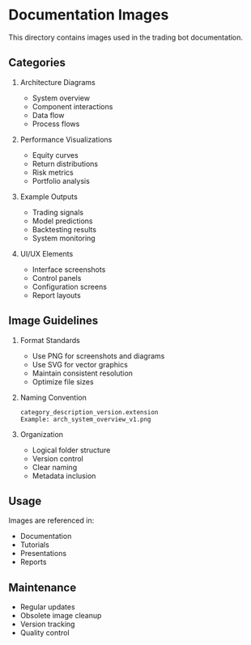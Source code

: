 # Documentation Images

This directory contains images used in the trading bot documentation.

## Categories

1. Architecture Diagrams
   - System overview
   - Component interactions
   - Data flow
   - Process flows

2. Performance Visualizations
   - Equity curves
   - Return distributions
   - Risk metrics
   - Portfolio analysis

3. Example Outputs
   - Trading signals
   - Model predictions
   - Backtesting results
   - System monitoring

4. UI/UX Elements
   - Interface screenshots
   - Control panels
   - Configuration screens
   - Report layouts

## Image Guidelines

1. Format Standards
   - Use PNG for screenshots and diagrams
   - Use SVG for vector graphics
   - Maintain consistent resolution
   - Optimize file sizes

2. Naming Convention
   ```
   category_description_version.extension
   Example: arch_system_overview_v1.png
   ```

3. Organization
   - Logical folder structure
   - Version control
   - Clear naming
   - Metadata inclusion

## Usage

Images are referenced in:
- Documentation
- Tutorials
- Presentations
- Reports

## Maintenance

- Regular updates
- Obsolete image cleanup
- Version tracking
- Quality control
